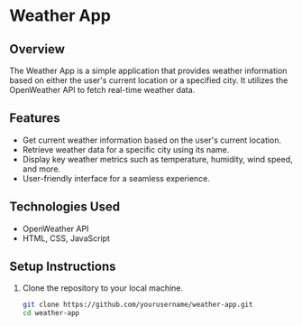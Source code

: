 # Weather App

## Overview
The Weather App is a simple application that provides weather information based on either the user's current location or a specified city. It utilizes the OpenWeather API to fetch real-time weather data.

## Features
- Get current weather information based on the user's current location.
- Retrieve weather data for a specific city using its name.
- Display key weather metrics such as temperature, humidity, wind speed, and more.
- User-friendly interface for a seamless experience.

## Technologies Used
- OpenWeather API
- HTML, CSS, JavaScript

## Setup Instructions
1. Clone the repository to your local machine.
   ```bash
   git clone https://github.com/yourusername/weather-app.git
   cd weather-app
